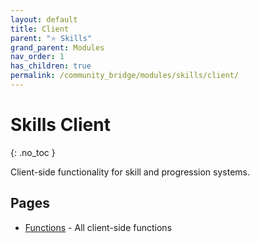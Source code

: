 ```yaml
---
layout: default
title: Client
parent: "⭐ Skills"
grand_parent: Modules
nav_order: 1
has_children: true
permalink: /community_bridge/modules/skills/client/
---
```


# Skills Client
{: .no_toc }

Client-side functionality for skill and progression systems.

## Pages

- [Functions](/community_bridge/modules/skills/client/functions/) - All client-side functions